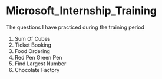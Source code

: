 # Microsoft_Internship_Training
The questions I have practiced during the training period
1. Sum Of Cubes
2. Ticket Booking
3. Food Ordering
4. Red Pen Green Pen
5. Find Largest Number
6. Chocolate Factory
